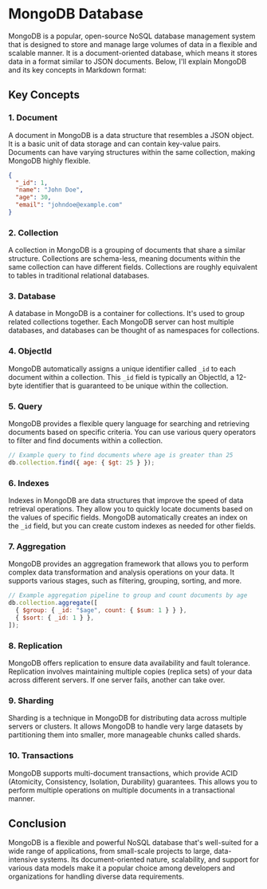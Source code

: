 # MongoDB Database

MongoDB is a popular, open-source NoSQL database management system that is designed to store and manage large volumes of data in a flexible and scalable manner. It is a document-oriented database, which means it stores data in a format similar to JSON documents. Below, I'll explain MongoDB and its key concepts in Markdown format:

## Key Concepts

### 1. Document

A document in MongoDB is a data structure that resembles a JSON object. It is a basic unit of data storage and can contain key-value pairs. Documents can have varying structures within the same collection, making MongoDB highly flexible.

```json
{
  "_id": 1,
  "name": "John Doe",
  "age": 30,
  "email": "johndoe@example.com"
}
```

### 2. Collection

A collection in MongoDB is a grouping of documents that share a similar structure. Collections are schema-less, meaning documents within the same collection can have different fields. Collections are roughly equivalent to tables in traditional relational databases.

### 3. Database

A database in MongoDB is a container for collections. It's used to group related collections together. Each MongoDB server can host multiple databases, and databases can be thought of as namespaces for collections.

### 4. ObjectId

MongoDB automatically assigns a unique identifier called `_id` to each document within a collection. This `_id` field is typically an ObjectId, a 12-byte identifier that is guaranteed to be unique within the collection.

### 5. Query

MongoDB provides a flexible query language for searching and retrieving documents based on specific criteria. You can use various query operators to filter and find documents within a collection.

```javascript
// Example query to find documents where age is greater than 25
db.collection.find({ age: { $gt: 25 } });
```

### 6. Indexes

Indexes in MongoDB are data structures that improve the speed of data retrieval operations. They allow you to quickly locate documents based on the values of specific fields. MongoDB automatically creates an index on the `_id` field, but you can create custom indexes as needed for other fields.

### 7. Aggregation

MongoDB provides an aggregation framework that allows you to perform complex data transformation and analysis operations on your data. It supports various stages, such as filtering, grouping, sorting, and more.

```javascript
// Example aggregation pipeline to group and count documents by age
db.collection.aggregate([
  { $group: { _id: "$age", count: { $sum: 1 } } },
  { $sort: { _id: 1 } },
]);
```

### 8. Replication

MongoDB offers replication to ensure data availability and fault tolerance. Replication involves maintaining multiple copies (replica sets) of your data across different servers. If one server fails, another can take over.

### 9. Sharding

Sharding is a technique in MongoDB for distributing data across multiple servers or clusters. It allows MongoDB to handle very large datasets by partitioning them into smaller, more manageable chunks called shards.

### 10. Transactions

MongoDB supports multi-document transactions, which provide ACID (Atomicity, Consistency, Isolation, Durability) guarantees. This allows you to perform multiple operations on multiple documents in a transactional manner.

## Conclusion

MongoDB is a flexible and powerful NoSQL database that's well-suited for a wide range of applications, from small-scale projects to large, data-intensive systems. Its document-oriented nature, scalability, and support for various data models make it a popular choice among developers and organizations for handling diverse data requirements.
